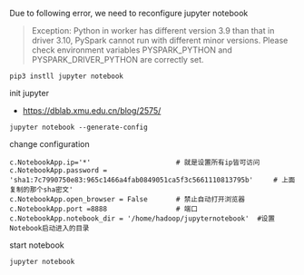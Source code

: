 
Due to following error, we need to reconfigure jupyter notebook

> Exception: Python in worker has different version 3.9 than that in driver 3.10, PySpark cannot run with different minor versions. Please check environment variables PYSPARK_PYTHON and PYSPARK_DRIVER_PYTHON are correctly set.

```shell
pip3 instll jupyter notebook
```

init jupyter
- https://dblab.xmu.edu.cn/blog/2575/

```shell
jupyter notebook --generate-config
```

change configuration
```shell
c.NotebookApp.ip='*'                     # 就是设置所有ip皆可访问  
c.NotebookApp.password = 'sha1:7c7990750e83:965c1466a4fab0849051ca5f3c5661110813795b'     # 上面复制的那个sha密文'  
c.NotebookApp.open_browser = False       # 禁止自动打开浏览器  
c.NotebookApp.port =8888                 # 端口
c.NotebookApp.notebook_dir = '/home/hadoop/jupyternotebook'  #设置Notebook启动进入的目录
```

start notebook

```shell
jupyter notebook
```